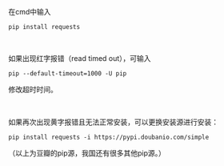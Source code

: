 在cmd中输入

`pip install requests`

<br>

如果出现红字报错（read timed out），可输入

`pip --default-timeout=1000 -U pip`

修改超时时间。

<br>

如果再次出现黄字报错且无法正常安装，可以更换安装源进行安装：

`pip install requests -i https://pypi.doubanio.com/simple`

（以上为豆瓣的pip源，我国还有很多其他pip源。）
